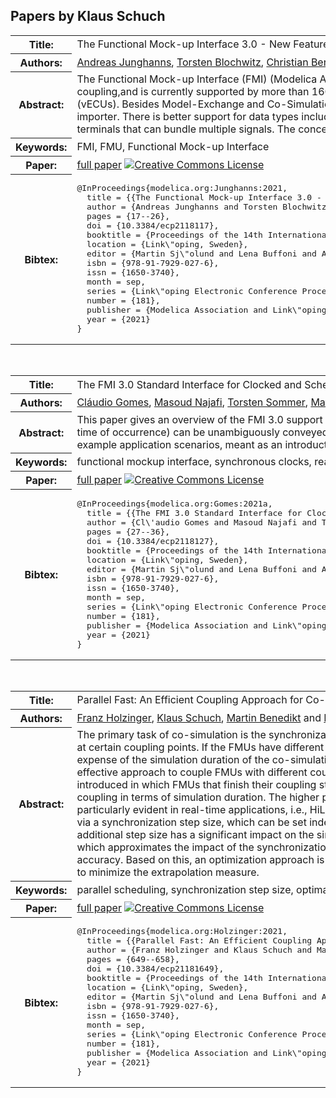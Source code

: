 ## Papers by Klaus Schuch
<table><tr><th>Title:</th>
<td>The Functional Mock-up Interface 3.0 - New Features Enabling New Applications</td>
</tr>
<tr><th>Authors:</th>
<td>
<a href="/proceedings/authors/AndreasJunghanns">Andreas Junghanns</a>, <a href="/proceedings/authors/TorstenBlochwitz">Torsten Blochwitz</a>, <a href="/proceedings/authors/ChristianBertsch">Christian Bertsch</a>, <a href="/proceedings/authors/TorstenSommer">Torsten Sommer</a>, <a href="/proceedings/authors/KarlWernersson">Karl Wernersson</a>, <a href="/proceedings/authors/AndreasPillekeit">Andreas Pillekeit</a>, <a href="/proceedings/authors/IrinaZacharias">Irina Zacharias</a>, <a href="/proceedings/authors/MatthiasBlesken">Matthias Blesken</a>, <a href="/proceedings/authors/PierreR.Mai">Pierre R. Mai</a>, <a href="/proceedings/authors/KlausSchuch">Klaus Schuch</a>, <a href="/proceedings/authors/ChristianSchulze">Christian Schulze</a>, <a href="/proceedings/authors/ClaudioGomes">Cláudio Gomes</a> and <a href="/proceedings/authors/MasoudNajafi">Masoud Najafi</a></td>
</tr>
<tr><th>Abstract:</th>
<td>The Functional Mock-up Interface (FMI) (Modelica Association 2021[b]) is a tool independent standard for the exchange of dynamic models and for co-simulation.  FMI2.0, released in 2014, is recognized as the de-facto standard in industry for exchanging models and tool coupling,and is currently supported by more than 160 simulation tools. Version 3.0 of the standard brings many new features that allow  for  advanced co-simulation  algorithms and new use cases such as packaging and simulation of highly accurate virtual Electronic Control Units (vECUs). Besides Model-Exchange and Co-Simulation, a third interface type, Scheduled Execution, is defined for purely discrete, RTOS-like, simulation and supports preemption.Clocks allow the synchronization of events between Functional  Mock-up Units (FMUs)  and  the  importer. There is better support for data types including binary data and arrays.   Advanced co-simulation approaches are enabled by intermediate variable access between communication points and allowing event handling. The composition of systems from  FMUs is simplified by terminals that can bundle multiple signals. The concept of layered standards allows the extension of the FMI standard.</td></tr>
<tr><th>Keywords:</th>
<td>FMI, FMU, Functional Mock-up Interface</td></tr>
<tr><th>Paper:</th>
<td><a href="https://doi.org/10.3384/ecp2118117">full paper</a> <a rel="license" href="http://creativecommons.org/licenses/by/4.0/"><img alt="Creative Commons License" style="border-width:0" src="https://i.creativecommons.org/l/by/4.0/80x15.png" /></a></td>
</tr>
<tr><th>Bibtex:</th>
<td><pre>
@InProceedings{modelica.org:Junghanns:2021,
  title = {{The Functional Mock-up Interface 3.0 - New Features Enabling New Applications}},
  author = {Andreas Junghanns and Torsten Blochwitz and Christian Bertsch and Torsten Sommer and Karl Wernersson and Andreas Pillekeit and Irina Zacharias and Matthias Blesken and Pierre R. Mai and Klaus Schuch and Christian Schulze and Cl\&#x27;audio Gomes and Masoud Najafi},
  pages = {17--26},
  doi = {10.3384/ecp2118117},
  booktitle = {Proceedings of the 14th International Modelica Conference},
  location = {Link\&quot;oping, Sweden},
  editor = {Martin Sj\&quot;olund and Lena Buffoni and Adrian Pop and Lennart Ochel},
  isbn = {978-91-7929-027-6},
  issn = {1650-3740},
  month = sep,
  series = {Link\&quot;oping Electronic Conference Proceedings},
  number = {181},
  publisher = {Modelica Association and Link\&quot;oping University Electronic Press},
  year = {2021}
}
</pre></td></tr>
</table><br>

<table><tr><th>Title:</th>
<td>The FMI 3.0 Standard Interface for Clocked and Scheduled Simulations</td>
</tr>
<tr><th>Authors:</th>
<td>
<a href="/proceedings/authors/ClaudioGomes">Cláudio Gomes</a>, <a href="/proceedings/authors/MasoudNajafi">Masoud Najafi</a>, <a href="/proceedings/authors/TorstenSommer">Torsten Sommer</a>, <a href="/proceedings/authors/MatthiasBlesken">Matthias Blesken</a>, <a href="/proceedings/authors/IrinaZacharias">Irina Zacharias</a>, <a href="/proceedings/authors/OliverKotte">Oliver Kotte</a>, <a href="/proceedings/authors/PierreR.Mai">Pierre R. Mai</a>, <a href="/proceedings/authors/KlausSchuch">Klaus Schuch</a>, <a href="/proceedings/authors/KarlWernersson">Karl Wernersson</a>, <a href="/proceedings/authors/ChristianBertsch">Christian Bertsch</a>, <a href="/proceedings/authors/TorstenBlochwitz">Torsten Blochwitz</a> and <a href="/proceedings/authors/AndreasJunghanns">Andreas Junghanns</a></td>
</tr>
<tr><th>Abstract:</th>
<td>This paper gives an overview of the FMI 3.0 support for two kinds of clock-based simulations: Synchronous Clocked Simulation, and Scheduled Execution.
The former is used when the information about multiple simultaneous events (cause and exact time of occurrence) can be unambiguously conveyed.
The later facilitates real-time simulations comprising multiple black-box models, by allowing fine grained control over the computation time of sub-models.
A formalization is presented along with example application scenarios, meant as an introduction to the conceptualization of clocks in the FMI Standard.</td></tr>
<tr><th>Keywords:</th>
<td>functional mockup interface, synchronous clocks, reactive systems, real-time simulation, scheduling, real-time operating system</td></tr>
<tr><th>Paper:</th>
<td><a href="https://doi.org/10.3384/ecp2118127">full paper</a> <a rel="license" href="http://creativecommons.org/licenses/by/4.0/"><img alt="Creative Commons License" style="border-width:0" src="https://i.creativecommons.org/l/by/4.0/80x15.png" /></a></td>
</tr>
<tr><th>Bibtex:</th>
<td><pre>
@InProceedings{modelica.org:Gomes:2021a,
  title = {{The FMI 3.0 Standard Interface for Clocked and Scheduled Simulations}},
  author = {Cl\&#x27;audio Gomes and Masoud Najafi and Torsten Sommer and Matthias Blesken and Irina Zacharias and Oliver Kotte and Pierre R. Mai and Klaus Schuch and Karl Wernersson and Christian Bertsch and Torsten Blochwitz and Andreas Junghanns},
  pages = {27--36},
  doi = {10.3384/ecp2118127},
  booktitle = {Proceedings of the 14th International Modelica Conference},
  location = {Link\&quot;oping, Sweden},
  editor = {Martin Sj\&quot;olund and Lena Buffoni and Adrian Pop and Lennart Ochel},
  isbn = {978-91-7929-027-6},
  issn = {1650-3740},
  month = sep,
  series = {Link\&quot;oping Electronic Conference Proceedings},
  number = {181},
  publisher = {Modelica Association and Link\&quot;oping University Electronic Press},
  year = {2021}
}
</pre></td></tr>
</table><br>

<table><tr><th>Title:</th>
<td>Parallel Fast: An Efficient Coupling Approach for Co-Simulation with Different Coupling Step Sizes</td>
</tr>
<tr><th>Authors:</th>
<td>
<a href="/proceedings/authors/FranzHolzinger">Franz Holzinger</a>, <a href="/proceedings/authors/KlausSchuch">Klaus Schuch</a>, <a href="/proceedings/authors/MartinBenedikt">Martin Benedikt</a> and <a href="/proceedings/authors/DanielWatzenig">Daniel Watzenig</a></td>
</tr>
<tr><th>Abstract:</th>
<td>The primary task of co-simulation is the synchronization and exchange of data between the subsystems, e.g., FMUs, at certain coupling points. If the FMUs have different step sizes, the synchronization of the FMUs is often at the expense of the simulation duration of the co-simulation. The presented parallel fast scheduling algorithm is an effective approach to couple FMUs with different coupling step sizes. Therefore, synchronization intervals are introduced in which FMUs that finish their coupling step are synchronized. This allows a high performance of the coupling in terms of simulation duration. The higher performance compared to other scheduling algorithms is particularly evident in real-time applications, i.e., HiL simulations. However, the synchronization intervals are defined via a synchronization step size, which can be set independently to the coupling step sizes of the FMUs. This additional step size has a significant impact on the simulation accuracy. An extrapolation measure is introduced, which approximates the impact of the synchronization step size on the extrapolation error and thus on the simulation accuracy. Based on this, an optimization approach is presented, which derives the optimal synchronization step size to minimize the extrapolation measure.</td></tr>
<tr><th>Keywords:</th>
<td>parallel scheduling, synchronization step size, optimal step size</td></tr>
<tr><th>Paper:</th>
<td><a href="https://doi.org/10.3384/ecp21181649">full paper</a> <a rel="license" href="http://creativecommons.org/licenses/by/4.0/"><img alt="Creative Commons License" style="border-width:0" src="https://i.creativecommons.org/l/by/4.0/80x15.png" /></a></td>
</tr>
<tr><th>Bibtex:</th>
<td><pre>
@InProceedings{modelica.org:Holzinger:2021,
  title = {{Parallel Fast: An Efficient Coupling Approach for Co-Simulation with Different Coupling Step Sizes}},
  author = {Franz Holzinger and Klaus Schuch and Martin Benedikt and Daniel Watzenig},
  pages = {649--658},
  doi = {10.3384/ecp21181649},
  booktitle = {Proceedings of the 14th International Modelica Conference},
  location = {Link\&quot;oping, Sweden},
  editor = {Martin Sj\&quot;olund and Lena Buffoni and Adrian Pop and Lennart Ochel},
  isbn = {978-91-7929-027-6},
  issn = {1650-3740},
  month = sep,
  series = {Link\&quot;oping Electronic Conference Proceedings},
  number = {181},
  publisher = {Modelica Association and Link\&quot;oping University Electronic Press},
  year = {2021}
}
</pre></td></tr>
</table><br>
